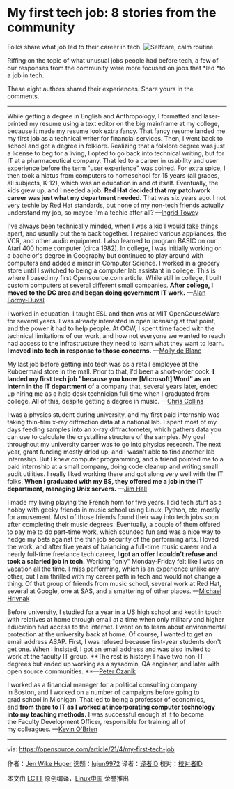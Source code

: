 [#]: subject: (My first tech job: 8 stories from the community)
[#]: via: (https://opensource.com/article/21/4/my-first-tech-job)
[#]: author: (Jen Wike Huger https://opensource.com/users/jen-wike)
[#]: collector: (lujun9972)
[#]: translator: ( )
[#]: reviewer: ( )
[#]: publisher: ( )
[#]: url: ( )

My first tech job: 8 stories from the community
======
Folks share what job led to their career in tech.
![Selfcare, calm routine][1]

Riffing on the topic of what unusual jobs people had before tech, a few of our responses from the community were more focused on jobs that *led *to a job in tech.

These eight authors shared their experiences. Share yours in the comments.

* * *

While getting a degree in English and Anthropology, I formatted and laser-printed my resume using a text editor on the big mainframe at my college, because it made my resume look extra fancy. That fancy resume landed me my first job as a technical writer for financial services. Then, I went back to school and got a degree in folklore. Realizing that a folklore degree was just a license to beg for a living, I opted to go back into technical writing, but for IT at a pharmaceutical company. That led to a career in usability and user experience before the term "user experience" was coined. For extra spice, I then took a hiatus from computers to homeschool for 15 years (all grades, all subjects, K-12), which was an education in and of itself. Eventually, the kids grew up, and I needed a job. **Red Hat decided that my patchwork career was just what my department needed.** That was six years ago. I not very techie by Red Hat standards, but none of my non-tech friends actually understand my job, so maybe I'm a techie after all? —[Ingrid Towey][2]

I've always been technically minded, when I was a kid I would take things apart, and usually put them back together. I repaired various appliances, the VCR, and other audio equipment. I also learned to program BASIC on our Atari 400 home computer (circa 1982). In college, I was initially working on a bachelor's degree in Geography but continued to play around with computers and added a minor in Computer Science. I worked in a grocery store until I switched to being a computer lab assistant in college. This is where I based my first Opensource.com article. While still in college, I built custom computers at several different small companies. **After college, I moved to the DC area and began doing government IT work.** —[Alan Formy-Duval][3]

I worked in education. I taught ESL and then was at MIT OpenCourseWare for several years. I was already interested in open licensing at that point, and the power it had to help people. At OCW, I spent time faced with the technical limitations of our work, and how not everyone we wanted to reach had access to the infrastructure they need to learn what they want to learn. **I moved into tech in response to those concerns.** —[Molly de Blanc][4]

My last job before getting into tech was as a retail employee at the Rubbermaid store in the mall. Prior to that, I'd been a short-order cook. **I landed my first tech job "because you know [Microsoft] Word" as an intern in the IT department** of a company that, several years later, ended up hiring me as a help desk technician full time when I graduated from college. All of this, despite getting a degree in music. —[Chris Collins][5]

I was a physics student during university, and my first paid internship was taking thin-film x-ray diffraction data at a national lab. I spent most of my days feeding samples into an x-ray diffractometer, which gathers data you can use to calculate the crystalline structure of the samples. My goal throughout my university career was to go into physics research. The next year, grant funding mostly dried up, and I wasn't able to find another lab internship. But I knew computer programming, and a friend pointed me to a paid internship at a small company, doing code cleanup and writing small audit utilities. I really liked working there and got along very well with the IT folks. **When I graduated with my BS, they offered me a job in the IT department, managing Unix servers.** —[Jim Hall][6]

I made my living playing the French horn for five years. I did tech stuff as a hobby with geeky friends in music school using Linux, Python, etc, mostly for amusement. Most of those friends found their way into tech jobs soon after completing their music degrees. Eventually, a couple of them offered to pay me to do part-time work, which sounded fun and was a nice way to hedge my bets against the thin job security of the performing arts. I loved the work, and after five years of balancing a full-time music career and a nearly full-time freelance tech career, **I got an offer I couldn't refuse and took a salaried job in tech.** Working "only" Monday-Friday felt like I was on vacation all the time. I miss performing, which is an experience unlike any other, but I am thrilled with my career path in tech and would not change a thing. Of that group of friends from music school, several work at Red Hat, several at Google, one at SAS, and a smattering of other places. —[Michael Hrivnak][7]

Before university, I studied for a year in a US high school and kept in touch with relatives at home through email at a time when only military and higher education had access to the internet. I went on to learn about environmental protection at the university back at home. Of course, I wanted to get an email address ASAP. First, I was refused because first-year students don't get one. When I insisted, I got an email address and was also invited to work at the faculty IT group. **The rest is history: I have two non-IT degrees but ended up working as a sysadmin, QA engineer, and later with open source communities. **—[Peter Czanik][8]

I worked as a financial manager for a political consulting company in Boston, and I worked on a number of campaigns before going to grad school in Michigan. That led to being a professor of economics, and **from there to IT as I worked at incorporating computer technology into my teaching methods.** I was successful enough at it to become the Faculty Development Officer, responsible for training all of my colleagues. —[Kevin O'Brien][9]

--------------------------------------------------------------------------------

via: https://opensource.com/article/21/4/my-first-tech-job

作者：[Jen Wike Huger][a]
选题：[lujun9972][b]
译者：[译者ID](https://github.com/译者ID)
校对：[校对者ID](https://github.com/校对者ID)

本文由 [LCTT](https://github.com/LCTT/TranslateProject) 原创编译，[Linux中国](https://linux.cn/) 荣誉推出

[a]: https://opensource.com/users/jen-wike
[b]: https://github.com/lujun9972
[1]: https://opensource.com/sites/default/files/styles/image-full-size/public/lead-images/meditate_zen_wfh_outside_family_selfcare_520.png?itok=qoSXLqRw (Selfcare, calm routine)
[2]: https://opensource.com/users/i-towey
[3]: https://opensource.com/users/alanfdoss
[4]: https://opensource.com/users/mollydb
[5]: https://opensource.com/users/clcollins
[6]: https://opensource.com/users/jim-hall
[7]: https://opensource.com/users/mhrivnak
[8]: https://opensource.com/users/czanik
[9]: https://opensource.com/users/ahuka
